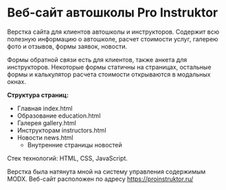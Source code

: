 # Веб-сайт автошколы Pro Instruktor

Верстка сайта для клиентов автошколы и инструкторов. Содержит всю полезную информацию о автошколе, расчет стоимости услуг, галерею фото и отзывов, формы заявок, новости.

Формы обратной связи есть для клиентов, также анкета для инструкторов. Некоторые формы статичны на страницах, остальные формы и калькулятор расчета стоимости открываются в модальных окнах.

**Структура страниц:**
- Главная index.html
- Образование education.html
- Галерея gallery.html
- Инструкторам instructors.html
- Новости news.html
    - Внутренние страницы новостей

Стек технологий: HTML, CSS, JavaScript.

Верстка была натянута мной на систему управления содержимым MODX. Веб-сайт расположен по адресу https://proinstruktor.ru/

